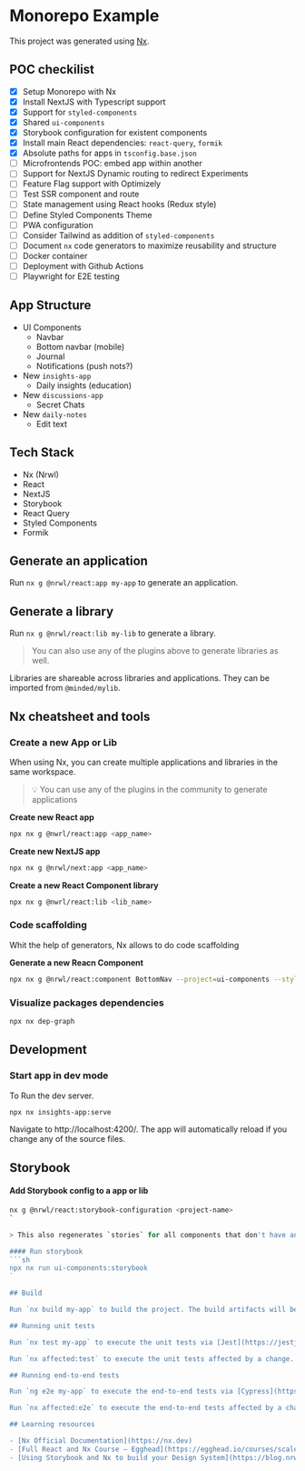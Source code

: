 # Monorepo Example

This project was generated using [Nx](https://nx.dev).

## POC checkilist

- [x] Setup Monorepo with Nx
- [x] Install NextJS with Typescript support
- [x] Support for `styled-components` 
- [x] Shared `ui-components`
- [x] Storybook configuration for existent components
- [x] Install main React dependencies: `react-query`, `formik`
- [x] Absolute paths for apps in `tsconfig.base.json`
- [ ] Microfrontends POC: embed app within another
- [ ] Support for NextJS Dynamic routing to redirect Experiments
- [ ] Feature Flag support with Optimizely
- [ ] Test SSR component and route
- [ ] State management using React hooks (Redux style)
- [ ] Define Styled Components Theme
- [ ] PWA configuration
- [ ] Consider Tailwind as addition of `styled-components`
- [ ] Document `nx` code generators to maximize reusability and structure
- [ ] Docker container
- [ ] Deployment with Github Actions
- [ ] Playwright for E2E testing

## App Structure

- UI Components
  - Navbar
  - Bottom navbar (mobile)
  - Journal
  - Notifications (push nots?)
- New `insights-app`
  - Daily insights (education)
- New `discussions-app`
  - Secret Chats
- New `daily-notes`
  - Edit text

## Tech Stack

- Nx (Nrwl)
- React
- NextJS
- Storybook
- React Query
- Styled Components
- Formik

## Generate an application

Run `nx g @nrwl/react:app my-app` to generate an application.


## Generate a library

Run `nx g @nrwl/react:lib my-lib` to generate a library.

> You can also use any of the plugins above to generate libraries as well.

Libraries are shareable across libraries and applications. They can be imported from `@minded/mylib`.

## Nx cheatsheet and tools

### Create a new App or Lib

When using Nx, you can create multiple applications and libraries in the same workspace.

> 💡 You can use any of the plugins in the community to generate applications

**Create new React app**
```sh
npx nx g @nwrl/react:app <app_name>
```

**Create new NextJS app**
```sh
npx nx g @nrwl/next:app <app_name>
```

**Create a new React Component library**
```sh
npx nx g @nwrl/react:lib <lib_name>
```

### Code scaffolding

Whit the help of generators, Nx allows to do code scaffolding 

**Generate a new Reacn Component**
```sh
npx nx g @nrwl/react:component BottomNav --project=ui-components --style=styled-components --export
```

### Visualize packages dependencies
```sh
npx nx dep-graph
```

## Development 

### Start app in dev mode

To Run the dev server. 
```sh
npx nx insights-app:serve
```
Navigate to http://localhost:4200/. The app will automatically reload if you change any of the source files.

## Storybook

#### Add Storybook config to a app or lib
```sh
nx g @nrwl/react:storybook-configuration <project-name>
`

> This also regenerates `stories` for all components that don't have any defined

#### Run storybook
```sh
npx nx run ui-components:storybook
`

## Build

Run `nx build my-app` to build the project. The build artifacts will be stored in the `dist/` directory. Use the `--prod` flag for a production build.

## Running unit tests

Run `nx test my-app` to execute the unit tests via [Jest](https://jestjs.io).

Run `nx affected:test` to execute the unit tests affected by a change.

## Running end-to-end tests

Run `ng e2e my-app` to execute the end-to-end tests via [Cypress](https://www.cypress.io).

Run `nx affected:e2e` to execute the end-to-end tests affected by a change.

## Learning resources

- [Nx Official Documentation](https://nx.dev)
- [Full React and Nx Course – Egghead](https://egghead.io/courses/scale-react-development-with-nx-4038)
- [Using Storybook and Nx to build your Design System](https://blog.nrwl.io/build-your-design-system-with-storybook-nx-e3bde4087ad8)
